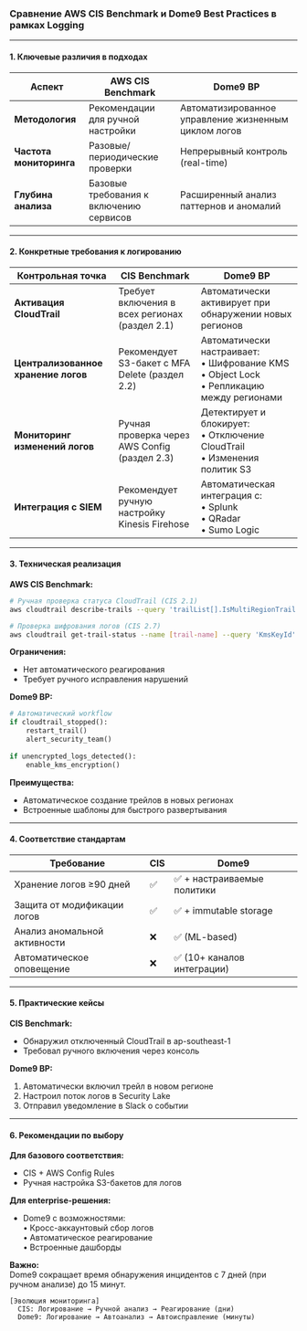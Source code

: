 ### **Сравнение AWS CIS Benchmark и Dome9 Best Practices в рамках Logging**

---

#### **1. Ключевые различия в подходах**

| **Аспект**               | **AWS CIS Benchmark**                                      | **Dome9 BP**                              |
|--------------------------|----------------------------------------------------------|------------------------------------------|
| **Методология**         | Рекомендации для ручной настройки                        | Автоматизированное управление жизненным циклом логов |
| **Частота мониторинга** | Разовые/периодические проверки                           | Непрерывный контроль (real-time)         |
| **Глубина анализа**     | Базовые требования к включению сервисов                  | Расширенный анализ паттернов и аномалий |

---

#### **2. Конкретные требования к логированию**

| **Контрольная точка**                     | **CIS Benchmark**                                      | **Dome9 BP**                                         |
|-------------------------------------------|-------------------------------------------------------|-----------------------------------------------------|
| **Активация CloudTrail**                 | Требует включения в всех регионах (раздел 2.1)       | Автоматически активирует при обнаружении новых регионов |
| **Централизованное хранение логов**      | Рекомендует S3-бакет с MFA Delete (раздел 2.2)       | Автоматически настраивает: <br>• Шифрование KMS<br>• Object Lock<br>• Репликацию между регионами |
| **Мониторинг изменений логов**           | Ручная проверка через AWS Config (раздел 2.3)        | Детектирует и блокирует:<br>• Отключение CloudTrail<br>• Изменения политик S3 |
| **Интеграция с SIEM**                    | Рекомендует ручную настройку Kinesis Firehose        | Автоматическая интеграция с:<br>• Splunk<br>• QRadar<br>• Sumo Logic |

---

#### **3. Техническая реализация**

**AWS CIS Benchmark:**
```bash
# Ручная проверка статуса CloudTrail (CIS 2.1)
aws cloudtrail describe-trails --query 'trailList[].IsMultiRegionTrail'

# Проверка шифрования логов (CIS 2.7)
aws cloudtrail get-trail-status --name [trail-name] --query 'KmsKeyId'
```
**Ограничения:**  
- Нет автоматического реагирования  
- Требует ручного исправления нарушений  

**Dome9 BP:**  
```python
# Автоматический workflow
if cloudtrail_stopped():
    restart_trail()
    alert_security_team()
    
if unencrypted_logs_detected():
    enable_kms_encryption()
```
**Преимущества:**  
- Автоматическое создание трейлов в новых регионах  
- Встроенные шаблоны для быстрого развертывания  

---

#### **4. Соответствие стандартам**

| **Требование**               | **CIS** | **Dome9** |
|------------------------------|---------|-----------|
| Хранение логов ≥90 дней      | ✅       | ✅ + настраиваемые политики |
| Защита от модификации логов  | ✅       | ✅ + immutable storage      |
| Анализ аномальной активности | ❌       | ✅ (ML-based)               |
| Автоматическое оповещение    | ❌       | ✅ (10+ каналов интеграции) |

---

#### **5. Практические кейсы**

**CIS Benchmark:**  
- Обнаружил отключенный CloudTrail в ap-southeast-1  
- Требовал ручного включения через консоль  

**Dome9 BP:**  
1. Автоматически включил трейл в новом регионе  
2. Настроил поток логов в Security Lake  
3. Отправил уведомление в Slack о событии  

---

#### **6. Рекомендации по выбору**

**Для базового соответствия:**  
- CIS + AWS Config Rules  
- Ручная настройка S3-бакетов для логов  

**Для enterprise-решения:**  
- Dome9 с возможностями:<br>• Кросс-аккаунтовый сбор логов<br>• Автоматическое реагирование<br>• Встроенные дашборды  

**Важно:**  
Dome9 сокращает время обнаружения инцидентов с 7 дней (при ручном анализе) до 15 минут.  

```
[Эволюция мониторинга]
  CIS: Логирование → Ручной анализ → Реагирование (дни)
  Dome9: Логирование → Автоанализ → Автоисправление (минуты)
```